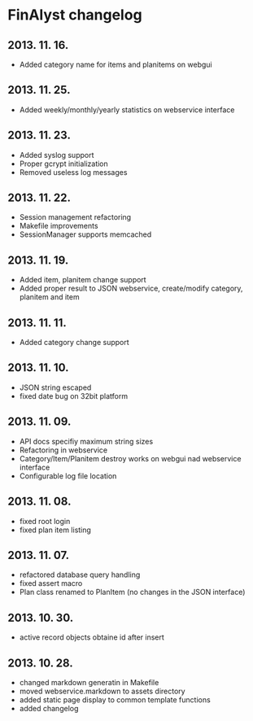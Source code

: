 # FinAlyst changelog #

## 2013. 11. 16. ##

* Added category name for items and planitems on webgui

## 2013. 11. 25. ##

* Added weekly/monthly/yearly statistics on webservice interface

## 2013. 11. 23. ##

* Added syslog support
* Proper gcrypt initialization
* Removed useless log messages

## 2013. 11. 22. ##

* Session management refactoring
* Makefile improvements
* SessionManager supports memcached

## 2013. 11. 19. ##

* Added item, planitem change support
* Added proper result to JSON webservice, create/modify category, planitem and item

## 2013. 11. 11. ##

* Added category change support

## 2013. 11. 10. ##

* JSON string escaped
* fixed date bug on 32bit platform

## 2013. 11. 09. ##

* API docs specifiy maximum string sizes
* Refactoring in webservice
* Category/Item/Planitem destroy works on webgui nad webservice interface
* Configurable log file location

## 2013. 11. 08. ##

* fixed root login
* fixed plan item listing

## 2013. 11. 07. ##

* refactored database query handling
* fixed assert macro
* Plan class renamed to PlanItem (no changes in the JSON interface)

## 2013. 10. 30. ##

* active record objects obtaine id after insert

## 2013. 10. 28. ##

* changed markdown generatin in Makefile
* moved webservice.markdown to assets directory
* added static page display to common template functions
* added changelog
